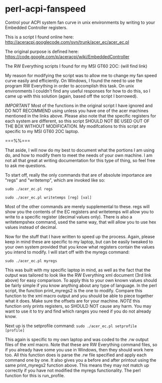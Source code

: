 perl-acpi-fanspeed
==================

Control your ACPI system fan curve in unix environments by writing to your Embedded Controller registers.


This is a script I found online here: http://aceracpi.googlecode.com/svn/trunk/acer_ec/acer_ec.pl

The original purpose is defined here: https://code.google.com/p/aceracpi/wiki/EmbeddedController

The RW Everything scripts I found for my MSI GT60 2OC: (will find link)


My reason for modifying the script was to allow me to change my fan speed curve easily and efficiently. On Windows, I found the need to use the program RW Everything in order to accomplish this task. On unix environments I couldn't find any useful responses for how to do this, so I came up with this solution (again, based off the script I borrowed).

*IMPORTANT*
Most of the functions in the original script I have ignored and DO NOT RECOMMEND using unless you have one of the acer machines mentioned in the links above. Please also note that the specific registers for each system are different, so this script SHOULD NOT BE USED OUT OF THE BOX WITHOUT MODIFICATION. My modifcations to this script are specific to my MSI GT60 2OC laptop.

===%%===

That aside, I will now do my best to document what the portions I am using do, and how to modify them to meet the needs of your own machine. I am not all that great at writing documentation for this type of thing, so feel free to ask me questions.

To start off, really the only commands that are of absolute importance are "regs" and "writetemp", which are invoked like so:

<code>sudo ./acer_ec.pl regs</code>

<code>sudo ./acer_ec.pl writetemps [reg] [val]</code>

Most of the other commands are merely supplemental to these. regs will show you the contents of the EC registers and writetemps will allow you to write to a specific register (decimal values only). There is also a writetempshex command, used the same way, that will allow you to use hex values instead of decimal.

Now for the stuff that I have written to speed up the process. Again, please keep in mind these are specific to my laptop, but can be easily tweaked to your own system provided that you know what registers contain the values you intend to modify. I will start off with the myregs command:

<code>sudo ./acer_ec.pl myregs</code>

This was built with my specific laptop in mind, as well as the fact that the output was tailored to look like the RW Everything xml document (3rd link above) for easy comparison. To apply this to your own known values should be fairly simple if you know anything about any type of language. In the perl script, the function print_myregs2 is the one to modify. Compare this function to the xml macro output and you should be able to piece together what it does. Make sure the offsets are for your machine. *NOTE* this function only prints registers, so SHOULD NOT cause any harm. You may want to use it to try and find which ranges you need if you do not already know.


Next up is the setprofile command:
<code>sudo ./acer_ec.pl setprofile [profile]</code>

This again is specific to my own laptop and was coded to the .rw output files of the xml macro. Note that these are RW Everything command files, so if you already have some you use in Windows, then they should work here too. All this function does is parse the .rw file specified and apply each command one by one. It also gives you a before and after printout using the same print_myregs2 function above. This means they may not match up correctly if you have not modified the myregs functionality. The perl function for this is run_profile.
